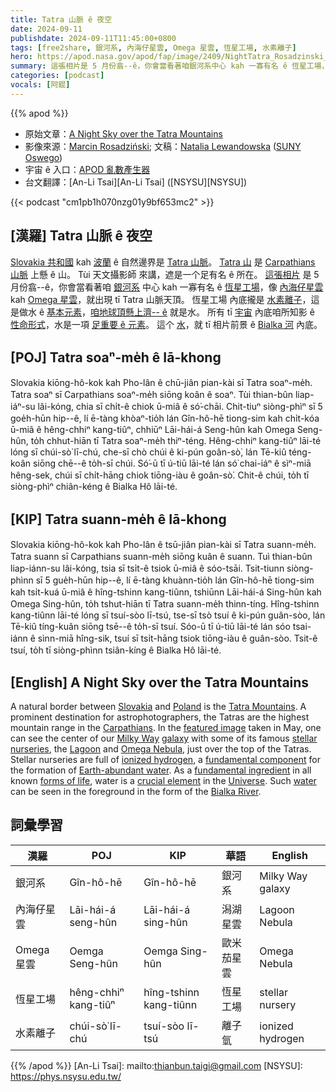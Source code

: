 ```yaml
---
title: Tatra 山脈 ê 夜空
date: 2024-09-11
publishdate: 2024-09-11T11:45:00+0800
tags: [free2share, 銀河系, 內海仔星雲, Omega 星雲, 恆星工場, 水素離子]
hero: https://apod.nasa.gov/apod/fap/image/2409/NightTatra_Rosadzinski_960_annotated.jpg
summary: 這張相片是 5 月份翕--ê，你會當看著咱銀河系中心 kah 一寡有名 ê 恆星工場，像 內海仔星雲 kah Omega 星雲，就出現 tī Tatra 山脈天頂。
categories: [podcast]
vocals: [阿錕]
---
```


{{% apod %}}

- 原始文章：[A Night Sky over the Tatra Mountains](https://apod.nasa.gov/apod/ap240911.html)
- 影像來源：[Marcin Rosadziński](https://www.instagram.com/krakow_astrophotography/); 文稿：[Natalia Lewandowska](https://ww1.oswego.edu/physics/profile/natalia-lewandowska) ([SUNY Oswego](https://www.oswego.edu/physics/))
- 宇宙 ê 入口：[APOD 亂數產生器](https://apod.nasa.gov/apod/random_apod.html)
- 台文翻譯：[An-Li Tsai][An-Li Tsai] ([NSYSU][NSYSU])

{{< podcast "cm1pb1h070nzg01y9bf653mc2" >}}

## [漢羅] Tatra 山脈 ê 夜空
[Slovakia 共和國][Slovakia] kah [波蘭][Poland] ê 自然邊界是 [Tatra 山脈][Tatra Mountains]。
[Tatra 山][Tatra Mountains] 是 [Carpathians 山脈][Carpathians] 上懸 ê 山。
Tùi 天文攝影師 來講，遮是一个足有名 ê 所在。
[這張相片][featured image] 是 5 月份翕--ê，你會當看著咱 [銀河][Milky Way][系][galaxy] 中心 kah 一寡有名 ê [恆星工場][stellar nurseries]，像 [內海仔星雲][Lagoon] kah [Omega 星雲][Omega Nebula]，就出現 tī Tatra 山脈天頂。
恆星工場 內底攏是 [水素離子][ionized hydrogen]，這是做水 ê [基本元素][fundamental ingredient]，[咱地球頂懸上濟-- ê][Earth-abundant water] 就是水。
所有 tī [宇宙][Universe] 內底咱所知影 ê [性命形式][forms of life]，水是一項 [足重要 ê 元素][crucial element]。
這个 [水][water]，就 tī 相片前景 ê [Bialka 河][Bialka River] 內底。

## [POJ] Tatra soaⁿ-me̍h ê Iā-khong
Slovakia kiōng-hô-kok kah Pho-lân ê chū-jiân pian-kài sī Tatra soaⁿ-me̍h.
Tatra soaⁿ sī Carpathians soaⁿ-me̍h siōng koân ê soaⁿ.
Tùi thian-bûn liap-iáⁿ-su lâi-kóng, chia sī chi̍t-ê chiok ū-miâ ê só͘-chāi.
Chit-tiuⁿ siòng-phìⁿ sī 5 goe̍h-hūn hip--ê, lí ē-tàng khòaⁿ-tio̍h lán Gîn-hô-hē tiong-sim kah chi̍t-kóa ū-miâ ê hêng-chhiⁿ kang-tiûⁿ, chhiūⁿ Lāi-hái-á Seng-hûn kah Omega Seng-hûn, to̍h chhut-hiān tī Tatra soaⁿ-me̍h thiⁿ-téng.
Hêng-chhiⁿ kang-tiûⁿ lāi-té lóng sī chúi-sò͘ lī-chú, che-sī chò chúi ê ki-pún goân-sò͘, lán Tē-kiû téng-koân siōng chē--ê to̍h-sī chúi.
Só͘-ū tī ú-tiū lāi-té lán só͘ chai-iáⁿ ê sìⁿ-miā hêng-sek, chúi sī chi̍t-hāng chiok tiōng-iàu ê goân-sò͘.
Chit-ê chúi, to̍h tī siòng-phìⁿ chiân-kéng ê Bialka Hô lāi-té.

## [KIP] Tatra suann-me̍h ê Iā-khong
Slovakia kiōng-hô-kok kah Pho-lân ê tsū-jiân pian-kài sī Tatra suann-me̍h.
Tatra suann sī Carpathians suann-me̍h siōng kuân ê suann.
Tuì thian-bûn liap-iánn-su lâi-kóng, tsia sī tsi̍t-ê tsiok ū-miâ ê sóo-tsāi.
Tsit-tiunn siòng-phìnn sī 5 gue̍h-hūn hip--ê, lí ē-tàng khuànn-tio̍h lán Gîn-hô-hē tiong-sim kah tsi̍t-kuá ū-miâ ê hîng-tshinn kang-tiûnn, tshiūnn Lāi-hái-á Sing-hûn kah Omega Sing-hûn, to̍h tshut-hiān tī Tatra suann-me̍h thinn-tíng.
Hîng-tshinn kang-tiûnn lāi-té lóng sī tsuí-sòo lī-tsú, tse-sī tsò tsuí ê ki-pún guân-sòo, lán Tē-kiû tíng-kuân siōng tsē--ê to̍h-sī tsuí.
Sóo-ū tī ú-tiū lāi-té lán sóo tsai-iánn ê sìnn-miā hîng-sik, tsuí sī tsi̍t-hāng tsiok tiōng-iàu ê guân-sòo.
Tsit-ê tsuí, to̍h tī siòng-phìnn tsiân-kíng ê Bialka Hô lāi-té.

## [English] A Night Sky over the Tatra Mountains
A natural border between [Slovakia][Slovakia] and [Poland][Poland] is the [Tatra Mountains][Tatra Mountains].
A prominent destination for astrophotographers, the Tatras are the highest mountain range in the [Carpathians][Carpathians].
In the [featured image][featured image] taken in May, one can see the center of our [Milky Way][Milky Way] [galaxy][galaxy] with some of its famous [stellar nurseries][stellar nurseries], the [Lagoon][Lagoon] and [Omega Nebula][Omega Nebula], just over the top of the Tatras.
Stellar nurseries are full of [ionized hydrogen][ionized hydrogen], a [fundamental component][fundamental component] for the formation of [Earth-abundant water][Earth-abundant water].
As a [fundamental ingredient][fundamental ingredient] in all known [forms of life][forms of life], water is a [crucial element][crucial element] in the [Universe][Universe].
Such [water][water] can be seen in the foreground in the form of the [Bialka River][Bialka River].

## 詞彙學習

|漢羅|POJ|KIP|華語|English|
|-|-|-|-|-|
|銀河系|Gîn-hô-hē|Gîn-hô-hē|銀河系|Milky Way galaxy|
|內海仔星雲|Lāi-hái-á seng-hûn|Lāi-hái-á sing-hûn|潟湖星雲|Lagoon Nebula|
|Omega 星雲|Oemga Seng-hûn|Oemga Sing-hûn|歐米茄星雲|Omega Nebula|
|恆星工場|hêng-chhiⁿ kang-tiûⁿ|hîng-tshinn kang-tiûnn|恆星工場|stellar nursery|
|水素離子|chúi-sò͘ lī-chú|tsuí-sòo lī-tsú|離子氫|ionized hydrogen|

{{% /apod %}}
[An-Li Tsai]: mailto:thianbun.taigi@gmail.com
[NSYSU]: https://phys.nsysu.edu.tw/

[copyright]: https://apod.nasa.gov/apod/fap/lib/about_apod.html#srapply
[License3]: https://creativecommons.org/licenses/by/3.0/
[License2]:https://creativecommons.org/licenses/by-nc-nd/2.0/

[Slovakia]:https://en.wikipedia.org/wiki/Slovakia
[Poland]:https://en.wikipedia.org/wiki/Poland
[Tatra Mountains]:https://youtu.be/x1YiJgA8lpw
[Carpathians]:https://en.wikipedia.org/wiki/Carpathian_Mountains
[featured image]:https://www.instagram.com/p/C8guodoo5jz/
[Milky Way]:https://science.nasa.gov/resource/the-milky-way-galaxy/
[galaxy]:https://science.nasa.gov/universe/galaxies/
[stellar nurseries]:https://apod.nasa.gov/apod/ap240425.html
[Lagoon]:https://science.nasa.gov/mission/hubble/science/explore-the-night-sky/hubble-messier-catalog/messier-8/
[Omega Nebula]:https://apod.nasa.gov/apod/ap021210.html
[ionized hydrogen]:https://en.wikipedia.org/wiki/H_II_region
[fundamental component]:https://images3.teeshirtpalace.com/images/productImages/purriodic-table-of-cats-periodic--navy-at-garment.webp?crop=1130,1130,x461,y403&width=1500
[Earth-abundant water]:https://www.usgs.gov/special-topics/water-science-school/science/how-much-water-there-earth
[fundamental ingredient]:https://phys.org/news/2015-05-plentiful-early-universe.html
[forms of life]:https://science.nasa.gov/universe/search-for-life/beginnings-life-on-our-world-and-others/
[crucial element]:https://science.nasa.gov/solar-system/ocean-worlds/
[Universe]:https://apod.nasa.gov/apod/ap231231.html
[water]:https://www.nasa.gov/missions/aqua/when-it-comes-to-water-you-have-to-think-global/
[Bialka River]:https://youtu.be/tKT-nVjAxto
